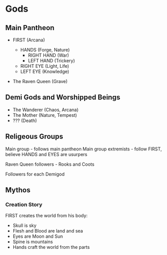 # Gods

## Main Pantheon
* FIRST (Arcana)
  * HANDS (Forge, Nature)
    * RIGHT HAND (War)
    * LEFT HAND (Trickery)
  * RIGHT EYE (Light, Life)
  * LEFT EYE (Knowledge)

* The Raven Queen (Grave)

## Demi Gods and Worshipped Beings
* The Wanderer (Chaos, Arcana)
* The Mother (Nature, Tempest)
* ??? (Death)

## Religeous Groups
Main group - follows main pantheon
Main group extremists - follow FIRST, believe HANDS and EYES are usurpers

Raven Queen followers - Rooks and Coots

Followers for each Demigod

## Mythos
### Creation Story
FIRST creates the world from his body:
* Skull is sky
* Flesh and Blood are land and sea
* Eyes are Moon and Sun
* Spine is mountains
* Hands craft the world from the parts